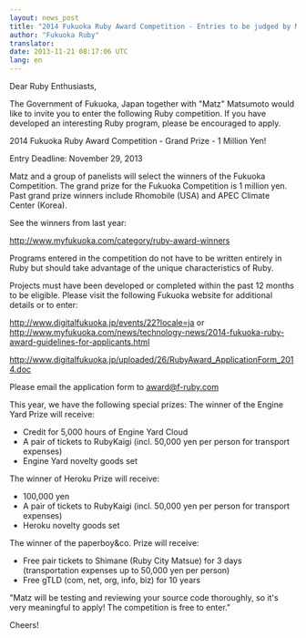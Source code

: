 ```yaml
---
layout: news_post
title: "2014 Fukuoka Ruby Award Competition - Entries to be judged by Matz"
author: "Fukuoka Ruby"
translator:
date: 2013-11-21 08:17:06 UTC
lang: en
---
```


Dear Ruby Enthusiasts,

The Government of Fukuoka, Japan together with "Matz" Matsumoto would
like to invite you to enter the following Ruby competition. If you have
developed an interesting Ruby program, please be encouraged to apply.

2014 Fukuoka Ruby Award Competition - Grand Prize - 1 Million Yen!

Entry Deadline: November 29, 2013

Matz and a group of panelists will select the winners of the Fukuoka Competition.
The grand prize for the Fukuoka Competition is 1 million yen. Past grand
prize winners include Rhomobile (USA) and APEC Climate Center (Korea).

See the winners from last year:

http://www.myfukuoka.com/category/ruby-award-winners

Programs entered in the competition do not have to be written entirely in Ruby
but should take advantage of the unique characteristics of Ruby.

Projects must have been developed or completed within the past 12 months to be
eligible. Please visit the following Fukuoka website for additional details or
to enter:

http://www.digitalfukuoka.jp/events/22?locale=ja
or
http://www.myfukuoka.com/news/technology-news/2014-fukuoka-ruby-award-guidelines-for-applicants.html

http://www.digitalfukuoka.jp/uploaded/26/RubyAward_ApplicationForm_2014.doc

Please email the application form to award@f-ruby.com

This year, we have the following special prizes:
The winner of the Engine Yard Prize will receive:

* Credit for 5,000 hours of Engine Yard Cloud
* A pair of tickets to RubyKaigi (incl. 50,000 yen per person for transport expenses)
* Engine Yard novelty goods set

The winner of Heroku Prize will receive:

* 100,000 yen
* A pair of tickets to RubyKaigi (incl. 50,000 yen per person for transport expenses)
* Heroku novelty goods set

The winner of the paperboy&co. Prize will receive:

* Free pair tickets to Shimane (Ruby City Matsue) for 3 days
  (transportation expenses up to 50,000 yen per person)
* Free gTLD (com, net, org, info, biz) for 10 years

"Matz will be testing and reviewing your source code thoroughly, so it's very
meaningful to apply! The competition is free to enter."

Cheers!
